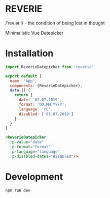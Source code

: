 # REVERIE

/ˈrev.ər.i/ - the condition of being lost in thought

Minimalistic Vue Datepicker

# Installation
```js
import ReverieDatepicker from 'reverie'
```

```js
export default {
  name: 'App',
  components: {ReverieDatepicker},
  data () {
    return {
      date: '07.07.2019',
      format: 'DD.MM.YYYY',
      language: 'ru',
      disabled: ['03.07.2019']
    }
  }
}
```

```html
<ReverieDatepicker 
  :p-value="date"
  :p-format="format"
  :p-language="language"
  :p-disabled-dates="disabled"/>
```


# Development

```bash
npm run dev

```